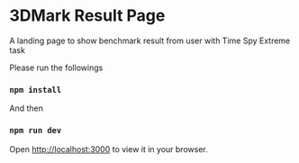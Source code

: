 # 3DMark Result Page

A landing page to show benchmark result from user with Time Spy Extreme task

Please run the followings

### `npm install`

And then 

### `npm run dev`

Open [http://localhost:3000](http://localhost:3000) to view it in your browser.